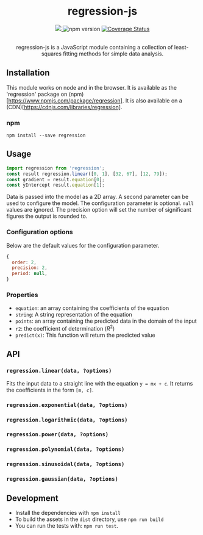 
<div align="center">
<h1>regression-js</h1>
<a href="https://travis-ci.org/Tom-Alexander/regression-js">
<img src="https://travis-ci.org/Tom-Alexander/regression-js.svg?branch=master"/>
</a>
<a>
<img src="https://badge.fury.io/js/regression.svg" alt="npm version" />
</a>
<a href='https://coveralls.io/github/Tom-Alexander/regression-js?branch=master'><img src='https://coveralls.io/repos/github/Tom-Alexander/regression-js/badge.svg?branch=master' alt='Coverage Status' /></a>
<br/>
<br/>
<p>
regression-js is a JavaScript module containing a collection of least-squares fitting methods for simple data analysis.
</p>
</div>

## Installation
This module works on node and in the browser. It is available as the 'regression' package on (npm)[https://www.npmjs.com/package/regression]. It is also available on a (CDN)[https://cdnjs.com/libraries/regression].

### npm

```
npm install --save regression
```

## Usage

```javascript
import regression from 'regression';
const result regression.linear([0, 1], [32, 67], [12, 79]);
const gradient = result.equation[0];
const yIntercept result.equation[1];
```

Data is passed into the model as a 2D array. A second parameter can be used to configure the model. The configuration parameter is optional. `null` values are ignored. The precision option will set the number of significant figures the output is rounded to.

### Configuration options
Below are the default values for the configuration parameter.
```javascript
{
  order: 2,
  precision: 2,
  period: null,
}
```

### Properties
- `equation`: an array containing the coefficients of the equation
- `string`: A string representation of the equation
- `points`: an array containing the predicted data in the domain of the input
- `r2`: the coefficient of determination (<i>R</i><sup>2</sup>)
- `predict(x)`: This function will return the predicted value

## API

### `regression.linear(data, ?options)`
Fits the input data to a straight line with the equation `y = mx + c`. It returns the coefficients in the form `[m, c]`.
### `regression.exponential(data, ?options)`
### `regression.logarithmic(data, ?options)`
### `regression.power(data, ?options)`
### `regression.polynomial(data, ?options)`
### `regression.sinusoidal(data, ?options)`
### `regression.gaussian(data, ?options)`

## Development

- Install the dependencies with `npm install`
- To build the assets in the `dist` directory, use `npm run build`
- You can run the tests with: `npm run test`.
